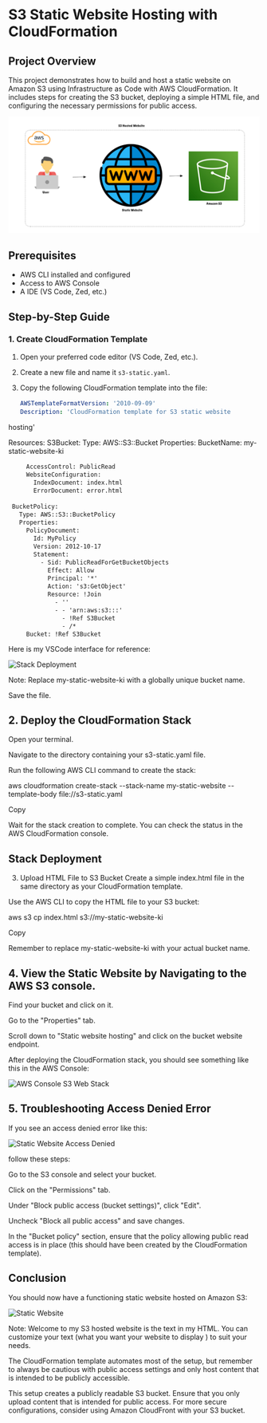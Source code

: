 # S3 Static Website Hosting with CloudFormation

## Project Overview
This project demonstrates how to build and host a static website on Amazon S3 using Infrastructure as Code with AWS CloudFormation. It includes steps for creating 
the S3 bucket, deploying a simple HTML file, and configuring the 
necessary permissions for public access.

<p><img src="images/static-website-architecture.png" alt="Static 
Website Architecture"></p>

## Prerequisites
- AWS CLI installed and configured
- Access to AWS Console
- A IDE (VS Code, Zed, etc.)

## Step-by-Step Guide

### 1. Create CloudFormation Template
1. Open your preferred code editor (VS Code, Zed, etc.).
2. Create a new file and name it `s3-static.yaml`.
3. Copy the following CloudFormation template into the file:

   ```yaml
   AWSTemplateFormatVersion: '2010-09-09'
   Description: 'CloudFormation template for S3 static website 
hosting'
   
   Resources:
     S3Bucket:
       Type: AWS::S3::Bucket 
       Properties:
         BucketName: my-static-website-ki 

         AccessControl: PublicRead
         WebsiteConfiguration:
           IndexDocument: index.html
           ErrorDocument: error.html
   
     BucketPolicy:
       Type: AWS::S3::BucketPolicy
       Properties:
         PolicyDocument:
           Id: MyPolicy
           Version: 2012-10-17
           Statement:
             - Sid: PublicReadForGetBucketObjects
               Effect: Allow
               Principal: '*'
               Action: 's3:GetObject'
               Resource: !Join 
                 - ''
                 - - 'arn:aws:s3:::'
                   - !Ref S3Bucket
                   - /*
         Bucket: !Ref S3Bucket
  

Here is my VSCode interface for reference:

<img src="images/s3-stack-deployment.png" alt="Stack 
Deployment">

Note: Replace my-static-website-ki with a globally unique bucket 
name. 

Save the file.

## 2. Deploy the CloudFormation Stack

Open your terminal.

Navigate to the directory containing your s3-static.yaml file.

Run the following AWS CLI command to create the stack:

aws cloudformation create-stack --stack-name my-static-website 
--template-body file://s3-static.yaml

Copy

Wait for the stack creation to complete. You can check the 
status in the AWS CloudFormation console.


## Stack Deployment


3. Upload HTML File to S3 Bucket
Create a simple index.html file in the same directory as your 
CloudFormation template.

Use the AWS CLI to copy the HTML file to your S3 bucket:

aws s3 cp index.html s3://my-static-website-ki

Copy


Remember to replace my-static-website-ki with your actual bucket 
name.

## 4. View the Static Website by Navigating to the AWS S3 console.

Find your bucket and click on it.

Go to the "Properties" tab.

Scroll down to "Static website hosting" and click on the bucket 
website endpoint.

<p>After deploying the CloudFormation stack, you should see 
something like this in the AWS Console:
</p>
<p><img src="images/aws-console-s3-web-stack.png" alt="AWS 
Console S3 Web Stack"></p>

## 5. Troubleshooting Access Denied Error

<p>If you see an access denied error like this:

<p><img src="images/static-website-access-denied.png" 
alt="Static Website Access Denied"></p>

 follow these steps:

Go to the S3 console and select your bucket.

Click on the "Permissions" tab.

Under "Block public access (bucket settings)", click "Edit".

Uncheck "Block all public access" and save changes.

In the "Bucket policy" section, ensure that the policy allowing 
public read access is in place (this should have been created by 
the CloudFormation template).

## Conclusion


You should now have a functioning static website hosted on 
Amazon S3:

<img src="images/static-website.png" alt="Static Website">

Note: Welcome to my S3 hosted website is the text in my HTML. You 
can customize your text (what you want your website to display ) to suit your needs.

The CloudFormation template automates most of the 
setup, but remember to always be cautious with public access 
settings and only host content that is intended to be publicly 
accessible.

This setup creates a publicly readable S3 bucket. 
Ensure that you only upload content that is intended for public access. For 
more secure configurations, consider using Amazon CloudFront 
with your S3 bucket.


